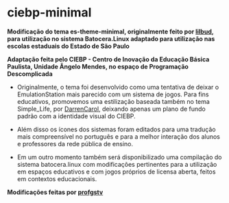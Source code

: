 # ciebp-minimal

**Modificação do tema es-theme-minimal, originalmente feito por [lilbud](https://github.com/lilbud/es-theme-minimal), para utilização no sistema Batocera.Linux adaptado para utilização nas escolas estaduais do Estado de São Paulo**

**Adaptação feita pelo CIEBP - Centro de Inovação da Educação Básica Paulista, Unidade Ângelo Mendes, no espaço de Programação Descomplicada**

* Originalmente, o tema foi desenvolvido como uma tentativa de deixar o EmulationStation mais parecido com um sistema de jogos. Para fins educativos, promovemos uma estilização baseada também no tema Simple_Life, por [DarrenCarol](https://github.com/DarrenCarol/Simple_Life), deixando apenas um plano de fundo padrão com a identidade visual do CIEBP.

* Além disso os ícones dos sistemas foram editados para uma tradução mais compreensível no português e para a melhor interação dos alunos e professores da rede pública de ensino.

* Em um outro momento também será disponibilizado uma compilação do sistema batocera.linux com modificações pertinentes para a utilização em espaços educativos e com jogos próprios de licensa aberta, feitos em contextos educacionais.

**Modificações feitas por [profgstv](https://github.com/profgstv/ciebp-minimal)**
